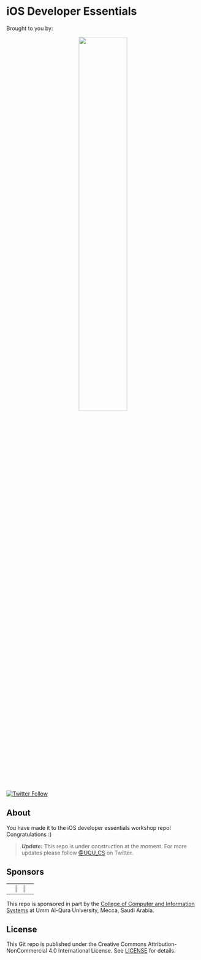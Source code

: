 # iOS Developer Essentials

Brought to you by:
<div align="center"><img src="https://raw.github.com/youldash/iOS/master/Misc/CS%20B.png" width="50%" /></div>

[![Twitter Follow](https://img.shields.io/twitter/follow/youldash.svg?style=social?style=plastic)](https://twitter.com/youldash)

## About

You have made it to the iOS developer essentials workshop repo! Congratulations :)

> ***Update:*** This repo is under construction at the moment. For more updates please follow [@UQU_CS](https://twitter.com/UQU_CS) on Twitter.

## Sponsors

<div align="center">
	<table border=0>
		<tr>
			<td align="right"><img src="https://raw.github.com/youldash/NCCC/master/misc/UQU-LOGO-1024x731.png" width="50%" /></td>
			<td align="left"><img src="https://raw.github.com/youldash/iOS/master/Misc/TAM.png" width="50%" /></td>
		</tr>
	</table>
</div>

This repo is sponsored in part by the [College of Computer and Information Systems](http://cis.uqu.edu.sa/) at Umm Al-Qura University, Mecca, Saudi Arabia.

## License

This Git repo is published under the Creative Commons Attribution-NonCommercial 4.0 International License. See [LICENSE](https://github.com/youldash/iOS/blob/master/LICENSE.md) for details.
